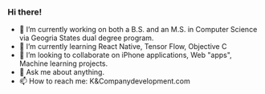 ### Hi there!
- 🔭 I’m currently working on both a B.S. and an M.S. in Computer Science via Geogria States dual degree program.
- 🌱 I’m currently learning React Native, Tensor Flow, Objective C 
- 👯 I’m looking to collaborate on iPhone applications, Web "apps", Machine learning projects. 
- 💬 Ask me about anything. 
- 📫 How to reach me: K&Companydevelopment.com

<!-- 
**egrep6021ad/egrep6021ad** is a ✨ _special_ ✨ repository because its `README.md` (this file) appears on your GitHub profile.

Here are some ideas to get you started:

- 🔭 I’m currently working on both a B.S. and an M.S. in Computer Science via Geogria States dual degree program.
- 🌱 I’m currently learning React Native, Tensor Flow, Objective C 
- 👯 I’m looking to collaborate on iPhone applications, Web "apps", Machine learning projects. 
- 💬 Ask me about anything. 
- 📫 How to reach me: K&Companydevelopment.com
- 😄 Pronouns: He / Him 

-->
